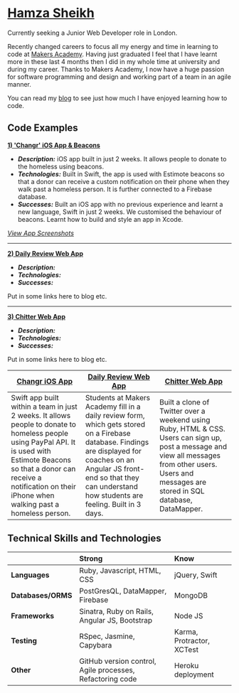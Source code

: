 [Hamza Sheikh](https://github.com/hsheikhm)
============
Currently seeking a Junior Web Developer role in London.

Recently changed careers to focus all my energy and time in learning to code at [Makers Academy](http://www.makersacademy.com/). Having just graduated I feel that I have learnt more in these last 4 months then I did in my whole time at university and during my career. Thanks to Makers Academy, I now have a huge passion for software programming and design and working part of a team in an agile manner.

You can read my [blog](https://hsheikhm.wordpress.com/) to see just how much I have enjoyed learning how to code.

Code Examples
-------------
[**1) 'Changr' iOS App & Beacons**](https://github.com/hsheikhm/changr)

  * ***Description:***
  iOS app built in just 2 weeks. It allows people to donate to the homeless using beacons.
  * ***Technologies:***
  Built in Swift, the app is used with Estimote beacons so that a donor can receive a custom notification on their phone when they walk past a homeless person. It is further connected to a Firebase database.
  * ***Successes:***
  Built an iOS app with no previous experience and learnt a new language, Swift in just 2 weeks. We customised the behaviour of beacons. Learnt how to build and style an app in Xcode.


  [*View App Screenshots*](https://hsheikhm.wordpress.com/2016/01/10/final-project-complete-changr/)

--------------------------------------------------------------------------------

[**2) Daily Review Web App**](https://github.com/hsheikhm/daily_review_app)

* ***Description:***
* ***Technologies:***
* ***Successes:***

Put in some links here to blog etc.

--------------------------------------------------------------------------------

[**3) Chitter Web App**](https://github.com/hsheikhm/chitter-challenge)

* ***Description:***
* ***Technologies:***
* ***Successes:***

Put in some links here to blog etc.





| [Changr iOS App](https://github.com/hsheikhm/changr)| [Daily Review Web App](https://github.com/hsheikhm/daily_review_app)| [Chitter Web App](https://github.com/hsheikhm/chitter-challenge)  |
| ------------- | ------------- | ----- |
|Swift app built within a team in just 2 weeks. It allows people to donate to homeless people using PayPal API. It is used with Estimote Beacons so that a donor can receive a notification on their iPhone when walking past a homeless person.| Students at Makers Academy fill in a daily review form, which gets stored on a Firebase database. Findings are displayed for coaches on an Angular JS front-end so that they can understand how students are feeling. Built in 3 days.| Built a clone of Twitter over a weekend using Ruby, HTML & CSS. Users can sign up, post a message and view all messages from other users. Users and messages are stored in SQL database, DataMapper.|

Technical Skills and Technologies
---------------------------------

|                    | Strong                                                     | Know                       |
| ------------------ | :--------------------------------------------------------- | :------------------------- |
| **Languages**      | Ruby, Javascript, HTML, CSS                                | jQuery, Swift              |
| **Databases/ORMS** | PostGresQL, DataMapper, Firebase                           | MongoDB                    |
| **Frameworks**     | Sinatra, Ruby on Rails, Angular JS, Bootstrap              | Node JS                    |
| **Testing**        | RSpec, Jasmine, Capybara                                   | Karma, Protractor, XCTest  |
| **Other**          | GitHub version control, Agile processes, Refactoring code  | Heroku deployment          |
